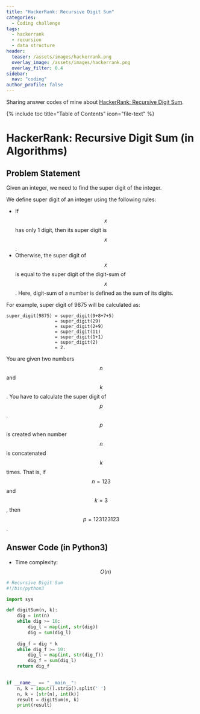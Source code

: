 ```yaml
---
title: "HackerRank: Recursive Digit Sum"
categories:
  - Coding challenge
tags:
  - hackerrank
  - recursion
  - data structure
header:
  teaser: /assets/images/hackerrank.png
  overlay_image: /assets/images/hackerrank.png
  overlay_filter: 0.4
sidebar:
  nav: "coding"
author_profile: false
---
```


Sharing answer codes of mine about [HackerRank: Recursive Digit Sum](https://www.hackerrank.com/challenges/recursive-digit-sum/problem).

{% include toc title="Table of Contents" icon="file-text" %}

# HackerRank: Recursive Digit Sum (in Algorithms) 

## Problem Statement
Given an integer, we need to find the super digit of the integer.

We define super digit of an integer  using the following rules:

- If $$x$$ has only 1 digit, then its super digit is $$x$$.
- Otherwise, the super digit of $$x$$ is equal to the super digit of the digit-sum of $$x$$. Here, digit-sum of a number is defined as the sum of its digits.

For example, super digit of 9875 will be calculated as:

```
super_digit(9875) = super_digit(9+8+7+5) 
                  = super_digit(29) 
                  = super_digit(2+9)
                  = super_digit(11)
                  = super_digit(1+1)
                  = super_digit(2)
                  = 2.
```

You are given two numbers $$n$$ and $$k$$.
You have to calculate the super digit of $$p$$.
$$p$$ is created when number $$n$$ is concatenated $$k$$ times.
That is, if $$n=123$$ and $$k=3$$, then $$p=123123123$$.

## Answer Code (in Python3) 
- Time complexity: $$O(n)$$

```python
# Recursive Digit Sum
#!/bin/python3

import sys

def digitSum(n, k):
    dig = int(n)
    while dig >= 10:
        dig_l = map(int, str(dig))
        dig = sum(dig_l)
        
    dig_f = dig * k
    while dig_f >= 10:
        dig_l = map(int, str(dig_f))
        dig_f = sum(dig_l)
    return dig_f
        

if __name__ == "__main__":
    n, k = input().strip().split(' ')
    n, k = [str(n), int(k)]
    result = digitSum(n, k)
    print(result)
```
